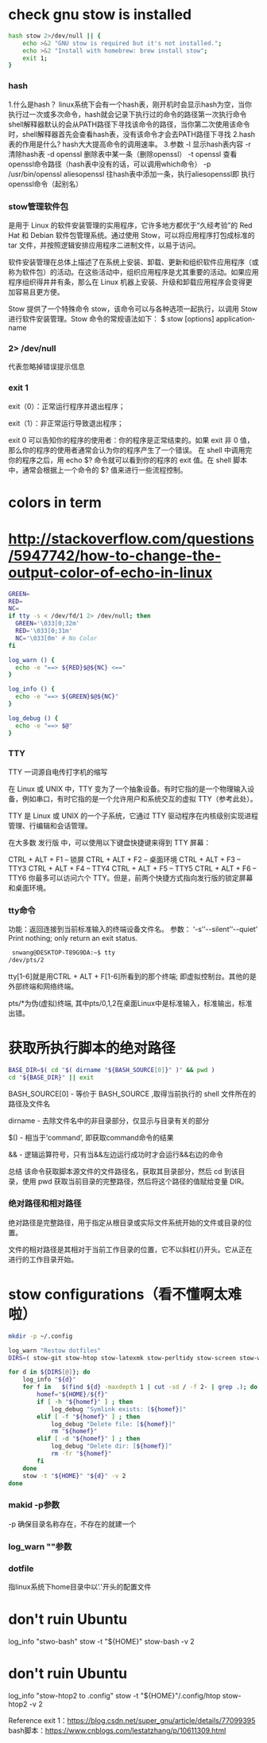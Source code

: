 # check gnu stow is installed
```bash
hash stow 2>/dev/null || {
    echo >&2 "GNU stow is required but it's not installed.";
    echo >&2 "Install with homebrew: brew install stow";
    exit 1;
}
```

### hash

1.什么是hash？
linux系统下会有一个hash表，刚开机时会显示hash为空，当你执行过一次或多次命令，hash就会记录下执行过的命令的路径第一次执行命令shell解释器默认的会从PATH路径下寻找该命令的路径，当你第二次使用该命令时，shell解释器首先会查看hash表，没有该命令才会去PATH路径下寻找
2.hash表的作用是什么?
hash大大提高命令的调用速率。
3.参数
 -l  显示hash表内容 
 -r 清除hash表
 -d openssl 删除表中某一条（删除openssl）
 -t openssl 查看openssl命令路径（hash表中没有的话，可以调用which命令）
 -p /usr/bin/openssl aliesopenssl 往hash表中添加一条，执行aliesopenssl即 执行openssl命令（起别名）

### stow管理软件包
是用于 Linux 的软件安装管理的实用程序，它许多地方都优于“久经考验”的 Red Hat 和 Debian 软件包管理系统。通过使用 Stow，可以将应用程序打包成标准的 tar 文件，并按照逻辑安排应用程序二进制文件，以易于访问。

软件安装管理在总体上描述了在系统上安装、卸载、更新和组织软件应用程序（或称为软件包）的活动。在这些活动中，组织应用程序是尤其重要的活动。如果应用程序组织得井井有条，那么在 Linux 机器上安装、升级和卸载应用程序会变得更加容易且更方便。

Stow 提供了一个特殊命令 stow，该命令可以与各种选项一起执行，以调用 Stow 进行软件安装管理。Stow 命令的常规语法如下：
$ stow [options] application-name

### 2> /dev/null
代表忽略掉错误提示信息

### exit 1

exit（0）：正常运行程序并退出程序；

exit（1）：非正常运行导致退出程序；

exit 0 可以告知你的程序的使用者：你的程序是正常结束的。如果 exit 非 0 值，那么你的程序的使用者通常会认为你的程序产生了一个错误。
在 shell 中调用完你的程序之后，用 echo $? 命令就可以看到你的程序的 exit 值。在 shell 脚本中，通常会根据上一个命令的 $? 值来进行一些流程控制。

# colors in term
# http://stackoverflow.com/questions/5947742/how-to-change-the-output-color-of-echo-in-linux
```bash
GREEN=
RED=
NC=
if tty -s < /dev/fd/1 2> /dev/null; then
  GREEN='\033[0;32m'
  RED='\033[0;31m'
  NC='\033[0m' # No Color
fi

log_warn () {
  echo -e "==> ${RED}$@${NC} <=="
}

log_info () {
  echo -e "==> ${GREEN}$@${NC}"
}

log_debug () {
  echo -e "==> $@"
}
```
### TTY
TTY 一词源自电传打字机的缩写

在 Linux 或 UNIX 中，TTY 变为了一个抽象设备。有时它指的是一个物理输入设备，例如串口，有时它指的是一个允许用户和系统交互的虚拟 TTY（参考此处）。

TTY 是 Linux 或 UNIX 的一个子系统，它通过 TTY 驱动程序在内核级别实现进程管理、行编辑和会话管理。

在大多数 发行版 中，可以使用以下键盘快捷键来得到 TTY 屏幕：

CTRL + ALT + F1 – 锁屏
CTRL + ALT + F2 – 桌面环境
CTRL + ALT + F3 – TTY3
CTRL + ALT + F4 – TTY4
CTRL + ALT + F5 – TTY5
CTRL + ALT + F6 – TTY6
你最多可以访问六个 TTY。但是，前两个快捷方式指向发行版的锁定屏幕和桌面环境。

### tty命令
功能：返回连接到当前标准输入的终端设备文件名。
参数：
‘-s’‘--silent’‘--quiet’           Print nothing; only return an exit status.

```bash
 snwang@DESKTOP-T89G9DA:~$ tty
/dev/pts/2
```
tty[1-6]就是用CTRL + ALT + F[1-6]所看到的那个终端; 即虚拟控制台。其他的是外部终端和网络终端。

pts/*为伪(虚拟)终端, 其中pts/0,1,2在桌面Linux中是标准输入，标准输出，标准出错。


# 获取所执行脚本的绝对路径
```bash
BASE_DIR=$( cd "$( dirname "${BASH_SOURCE[0]}" )" && pwd )
cd "${BASE_DIR}" || exit
```

BASH_SOURCE[0] - 等价于 BASH_SOURCE ,取得当前执行的 shell 文件所在的路径及文件名

dirname - 去除文件名中的非目录部分，仅显示与目录有关的部分

$() - 相当于‘command’, 即获取command命令的结果

&& - 逻辑运算符号，只有当&&左边运行成功时才会运行&&右边的命令

总结
该命令获取脚本源文件的文件路径名，获取其目录部分，然后 cd 到该目录，使用 pwd 获取当前目录的完整路径，然后将这个路径的值赋给变量 DIR。


### 绝对路径和相对路径
绝对路径是完整路径，用于指定从根目录或实际文件系统开始的文件或目录的位置。

文件的相对路径是其相对于当前工作目录的位置，它不以斜杠(/)开头。它从正在进行的工作目录开始。

# stow configurations（看不懂啊太难啦）
```bash
mkdir -p ~/.config

log_warn "Restow dotfiles"
DIRS=( stow-git stow-htop stow-latexmk stow-perltidy stow-screen stow-wget stow-vim stow-proxychains )

for d in ${DIRS[@]}; do
    log_info "${d}"
    for f in   $(find ${d} -maxdepth 1 | cut -sd / -f 2- | grep .); do
        homef="${HOME}/${f}"
        if [ -h "${homef}" ] ; then
            log_debug "Symlink exists: [${homef}]"
        elif [ -f "${homef}" ] ; then
            log_debug "Delete file: [${homef}]"
            rm "${homef}"
        elif [ -d "${homef}" ] ; then
            log_debug "Delete dir: [${homef}]"
            rm -fr "${homef}"
        fi
    done
	stow -t "${HOME}" "${d}" -v 2
done
```
### makid -p参数
-p 确保目录名称存在，不存在的就建一个

### log_warn ""参数

### dotfile
指linux系统下home目录中以’.'开头的配置文件

# don't ruin Ubuntu
log_info "stwo-bash"
stow -t "${HOME}" stow-bash -v 2

# don't ruin Ubuntu
log_info "stow-htop2 to .config"
stow -t "${HOME}"/.config/htop stow-htop2 -v 2


Reference
exit 1：https://blog.csdn.net/super_gnu/article/details/77099395
bash脚本：https://www.cnblogs.com/lestatzhang/p/10611309.html
